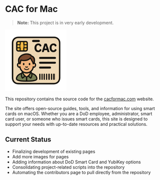 # CAC for Mac

> **Note:** This project is in very early development.

<img src=".github/imgs/cacformac.png" alt="CAC for Mac Logo" width="200"/>

This repository contains the source code for the [cacformac.com](https://cacformac.com) website.

The site offers open-source guides, tools, and information for using smart cards on macOS. Whether you are a DoD employee, administrator, smart card user, or someone who issues smart cards, this site is designed to support your needs with up-to-date resources and practical solutions.

## Current Status

- Finalizing development of existing pages
- Add more images for pages
- Adding information about DoD Smart Card and YubiKey options
- Consolidating project-related scripts into the repository
- Automating the contributors page to pull directly from the repository
